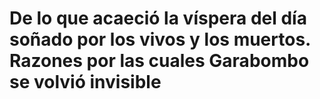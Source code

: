 # De lo que acaeció la víspera del día soñado por los vivos y los muertos. Razones por las cuales Garabombo se volvió invisible
